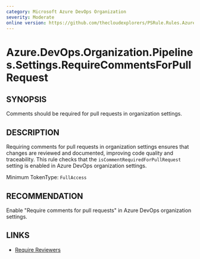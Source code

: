 ```yaml
---
category: Microsoft Azure DevOps Organization  
severity: Moderate  
online version: https://github.com/thecloudexplorers/PSRule.Rules.AzureDevOps/tree/main/src/PSRule.Rules.AzureDevOps/en/Azure.DevOps.Organization.Pipelines.Settings.RequireCommentsForPullRequest.md  
---
```


# Azure.DevOps.Organization.Pipelines.Settings.RequireCommentsForPullRequest

## SYNOPSIS

Comments should be required for pull requests in organization settings.

## DESCRIPTION

Requiring comments for pull requests in organization settings ensures that changes are reviewed and documented, improving code quality and traceability. This rule checks that the `isCommentRequiredForPullRequest` setting is enabled in Azure DevOps organization settings.

Minimum TokenType: `FullAccess`

## RECOMMENDATION

Enable "Require comments for pull requests" in Azure DevOps organization settings.

## LINKS

- [Require Reviewers](https://learn.microsoft.com/en-us/azure/devops/organizations/security/require-reviewers)
